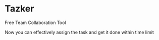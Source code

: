 # Tazker
Free Team Collaboration Tool 

Now you can effectively assign the task and get it done within time limit
